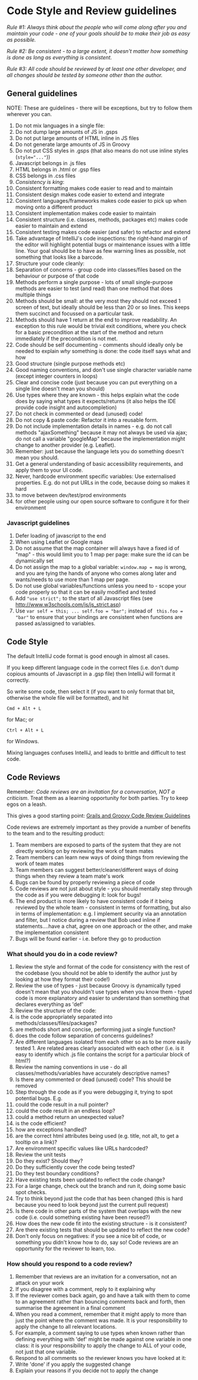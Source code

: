# Code Style and Review guidelines

*Rule #1: Always think about the people who will come along after you and maintain your code - one of your goals should be to make their job as easy as possible.*

*Rule #2: Be consistent - to a large extent, it doesn't matter _how_ something is done as long as everything is consistent.*

*Rule #3: All code should be reviewed by at least one other developer, and all changes should be tested by someone other than the author.*

## General guidelines

NOTE: These are guidelines - there will be exceptions, but try to follow them wherever you can.

1. Do not mix languages in a single file:
  1. Do not dump large amounts of JS in .gsps
  1. Do not put large amounts of HTML inline in JS files
  1. Do not generate large amounts of JS in Groovy
  1. Do not put CSS styles in .gsps (that also means do not use inline styles (```style="..."```))
  1. Javascript belongs in .js files
  1. HTML belongs in .html or .gsp files
  1. CSS belongs in .css files
1. _Consistency is king_:
  1. Consistent formatting makes code easier to read and to maintain
  1. Consistent design makes code easier to extend and integrate
  1. Consistent languages/frameworks makes code easier to pick up when moving onto a different product
  1. Consistent implementation makes code easier to maintain
  1. Consistent structure (i.e. classes, methods, packages etc) makes code easier to maintain and extend
  1. Consistent testing makes code easier (and safer) to refactor and extend
1. Take advantage of IntelliJ's code inspections: the right-hand margin of the editor will highlight potential bugs or maintenance issues with a little line. Your goal should be to have as few warning lines as possible, not something that looks like a barcode.
1. Structure your code cleanly:
  1. Separation of concerns - group code into classes/files based on the behaviour or purpose of that code
  1. Methods perform a single purpose - lots of small single-purpose methods are easier to test (and read) than one method that does multiple things
  1. Methods should be small: at the very most they should not exceed 1 screen of text, but ideally should be less than 20 or so lines. This keeps them succinct and focussed on a particular task.
  1. Methods should have 1 return at the end to improve readability. An exception to this rule would be trivial exit conditions, where you check for a basic precondition at the start of the method and return immediately if the precondition is not met.
1. Code should be self documenting - comments should ideally only be needed to explain _why_ something is done: the code itself says what and how
  1. Good structure (single purpose methods etc)
  1. Good naming conventions, and don't use single character variable name (except integer counters in loops)
  1. Clear and concise code (just because you can put everything on a single line doesn't mean you should)
  1. Use types where they are known - this helps explain what the code does by saying what types it expects/returns (it also helps the IDE provide code insight and autocompletion)
1. Do not check in commented or dead (unused) code!
1. Do not copy & paste code: Refactor it into a reusable form.
1. Do not include implementation details in names - e.g. do not call methods "ajaxSomething" because it may not always be used via ajax; do not call a variable "googleMap" because the implementation might change to another provider (e.g. Leaflet).
1. Remember: just because the language lets you do something doesn't mean you should.
1. Get a general understanding of basic accessibility requirements, and apply them to your UI code.
1. Never, hardcode environment specific variables: Use externalised properties. E.g. do not put URLs in the code, because doing so makes it hard
  1. to move between dev/test/prod environments
  1. for other people using our open source software to configure it for their environment

### Javascript guidelines

1. Defer loading of javascript to the end
1. When using Leaflet or Google maps
  1. Do not assume that the map container will always have a fixed id of "map" - this would limit you to 1 map per page: make sure the id can be dynamically set
  1. Do not assign the map to a global variable: ```window.map = map``` is wrong, and you are tying the hands of anyone who comes along later and wants/needs to use more than 1 map per page.
1. Do not use global variables/functions unless you need to - scope your code properly so that it can be easily modified and tested
1. Add ```"use strict";``` to the start of all Javascript files (see http://www.w3schools.com/js/js_strict.asp)
1. Use ```var self = this; ... self.foo = "bar";``` instead of ``` this.foo = "bar"``` to ensure that your bindings are consistent when functions are passed as/assigned to variables.

## Code Style

The default IntelliJ code format is good enough in almost all cases.

If you keep different language code in the correct files (i.e. don't dump copious amounts of Javascript in a .gsp file) then IntelliJ will format it correctly.

So write some code, then select it (if you want to only format that bit, otherwise the whole file will be formatted), and hit
```
Cmd + Alt + L
```
for Mac; or
```
Ctrl + Alt + L
```
for Windows.

Mixing languages confuses IntelliJ, and leads to brittle and difficult to test code.

## Code Reviews

Remember: _Code reviews are an invitation for a conversation, NOT a criticism_. Treat them as a learning opportunity for both parties. Try to keep egos on a leash.

This gives a good starting point: [Grails and Groovy Code Review Guidelines](https://tedvinke.wordpress.com/2015/03/15/basic-groovy-and-grails-code-review-guidelines/)

Code reviews are extremely important as they provide a number of benefits to the team and to the resulting product:

1. Team members are exposed to parts of the system that they are not directly working on by reviewing the work of team mates
1. Team members can learn new ways of doing things from reviewing the work of team mates
1. Team members can suggest better/cleaner/different ways of doing things when they review a team mate's work
1. Bugs can be found by properly reviewing a piece of code
  1. Code reviews are not just about style - you should mentally step through the code as if you were debugging it: look for bugs!
1. The end product is more likely to have consistent code if it being reviewed by the whole team - consistent in terms of formatting, but also in terms of implementation: e.g. I implement security via an annotation and filter, but I notice during a review that Bob used inline if statements....have a chat, agree on one approach or the other, and make the implementation consistent
1. Bugs will be found earlier - i.e. before they go to production


### What should you do in a code review?

1. Review the style and format of the code for consistency with the rest of the codebase (you should not be able to identify the author just by looking at how they format their code!)
1. Review the use of types - just because Groovy is dynamically typed doesn't mean that you shouldn't use types when you know them - typed code is more explanatory and easier to understand than something that declares everything as 'def'
1. Review the structure of the code:
  1. is the code appropriately separated into methods/classes/files/packages?
  1. are methods short and concise, performing just a single function?
  1. does the code follow separation of concerns guidelines?
  1. Are different languages isolated from each other so as to be more easily tested
    1. Are related areas clearly associated with each other (i.e. is it easy to identify which .js file contains the script for a particular block of html?)
1. Review the naming conventions in use - do all classes/methods/variables have accurately descriptive names?
1. Is there any commented or dead (unused) code? This should be removed
1. Step through the code as if you were debugging it, trying to spot potential bugs. E.g.
  1. could the code result in a null pointer?
  1. could the code result in an endless loop?
  1. could a method return an unexpected value?
  1. is the code efficient?
  1. how are exceptions handled?
  1. are the correct html attributes being used (e.g. title, not alt, to get a tooltip on a link)?
  1. Are environment specific values like URLs hardcoded?
1. Review the unit tests
  1. Do they exist? Should they?
  1. Do they sufficiently cover the code being tested?
  1. Do they test boundary conditions?
  1. Have existing tests been updated to reflect the code change?
1. For a large change, check out the branch and run it, doing some basic spot checks.
1. Try to think beyond just the code that has been changed (this is hard because you need to look beyond just the current pull request)
  1. Is there code in other parts of the system that overlaps with the new code (i.e. could something existing have been reused?)
  1. How does the new code fit into the existing structure - is it consistent?
  1. Are there existing tests that should be updated to reflect the new code?
1. Don't only focus on negatives: if you see a nice bit of code, or something you didn't know how to do, say so! Code reviews are an opportunity for the reviewer to learn, too.


### How should you respond to a code review?

1. Remember that reviews are an invitation for a conversation, not an attack on your work
1. If you disagree with a comment, reply to it explaining why
  1. If the reviewer comes back again, go and have a talk with them to come to an agreement rather than bouncing comments back and forth, then summarise the agreement in a final comment
1. When you read a comment, remember that it might apply to more than just the point where the comment was made. It is your responsibility to apply the change to all relevant locations.
  1. For example, a comment saying to use types when known rather than defining everything with 'def' might be made against one variable in one class: it is your responsibility to apply the change to ALL of your code, not just that one variable.
1. Respond to all comments so the reviewer knows you have looked at it:
  1. Write 'done' if you apply the suggested change
  1. Explain your reasons if you decide not to apply the change
